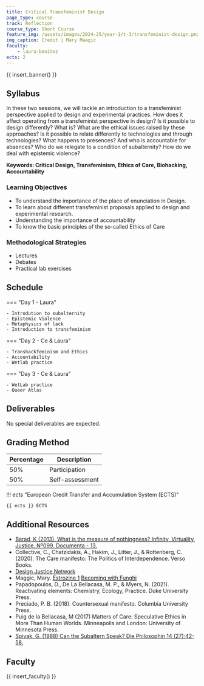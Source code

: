 ```yaml
---
title: Critical Transfeminist Design 
page_type: course
track: Reflection
course_type: Short Course
feature_img: /assets/images/2024-25/year-1/t-3/transfeminist-design.png
img_caption: Credit | Mary Maagic
faculty:
    - laura-benitez
ects: 2
---
```


{{ insert_banner() }}

## Syllabus

In these two sessions, we will tackle an introduction to a transfeminist perspective applied to design and experimental practices. How does it affect operating from a transfeminist perspective in design? Is it possible to design differently? What is? What are the ethical issues raised by these approaches? Is it possible to relate differently to technologies and through technologies? What happens to presences? And who is accountable for absences? Who do we relegate to a condition of subalternity? How do we deal with epistemic violence?

**Keywords: Critical Design, Transfeminism, Ethics of Care, Biohacking, Accountability**

### Learning Objectives

- To understand the importance of the place of enunciation in Design.
- To learn about different transfeminist proposals applied to design and experimental research. 
- Understanding the importance of accountability
- To know the basic principles of the so-called Ethics of Care

### Methodological Strategies
- Lectures
- Debates
- Practical lab exercises

## Schedule

=== "Day 1 - Laura"

    - Introdution to subalternity 
    - Epistemic Violence 
    - Metaphysics of lack 
    - Introduction to transfeminism

=== "Day 2 - Ce & Laura"

    - Transhackfeminism and Ethics 
    - Accountability 
    - Wetlab practice

=== "Day 3 - Ce & Laura"

    - WetLab practice 
    - Queer Atlas 
    
## Deliverables

No special deliverables are expected. 

## Grading Method

| Percentage  | Description                         |
| ----------- | ------------------------------------|
| 50%         | Participation                       |
| 50%         | Self-assessment    |

!!! ects "European Credit Transfer and Accumulation System (ECTS)"

    {{ ects }} ECTS

## Additional Resources

- [Barad, K (2013). What is the measure of nothingness? Infinity, Virtuality, Justice. Nº099. Documenta - 13.](https://deeptimechicago.org/wp-content/uploads/2016/10/barad-k-what-is-the-measure-of-nothingness.pdf)
- Collective, C., Chatzidakis, A., Hakim, J., Litter, J., & Rottenberg, C. (2020). The Care manifesto: The Politics of Interdependence. Verso Books.
- [Design Justice Network](https://designjustice.org/read-the-principles)
- Maggic, Mary. 
  [Estrozine 1](https://files.cargocollective.com/c781072/estrozine-1.1.pdf)
  [Becoming with Funghi](https://files.cargocollective.com/c781072/BecomingFungi2.pdf)
- Papadopoulos, D., De La Bellacasa, M. P., & Myers, N. (2021). Reactivating elements: Chemistry, Ecology, Practice. Duke University Press. 
- Preciado, P. B. (2018). Countersexual manifesto. Columbia University Press.
- Puig de la Bellacasa, M (2017) Matters of Care: Speculative Ethics in More Than Human Worlds. Minneapolis and London: University of Minnesota Press.
- [Spivak, G. (1988) Can the Subaltern Speak? Die Philosophin 14 (27):42-58.](https://archive.org/details/CanTheSubalternSpeak )

## Faculty

{{ insert_faculty() }}
